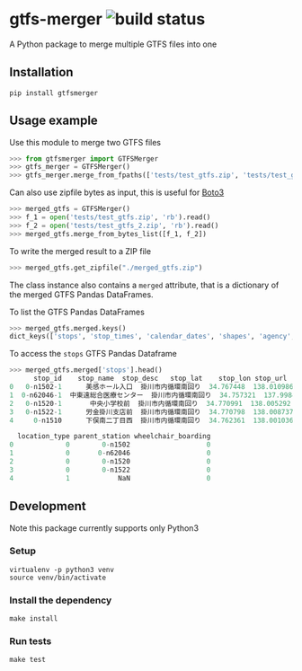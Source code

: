 gtfs-merger ![build status](https://travis-ci.com/door2door-io/gtfs-merger.svg?token=jAe2MpoP1Smhms3S1hzy&branch=master)
===========
A Python package to merge multiple GTFS files into one

## Installation
```shell
pip install gtfsmerger
```

## Usage example

Use this module to merge two GTFS files
```python
>>> from gtfsmerger import GTFSMerger
>>> gtfs_merger = GTFSMerger()
>>> gtfs_merger.merge_from_fpaths(['tests/test_gtfs.zip', 'tests/test_gtfs_2.zip'])
```
Can also use zipfile bytes as input, this is useful for [Boto3](http://boto3.readthedocs.io/en/latest/reference/services/s3.html#S3.Client.get_object)
```python
>>> merged_gtfs = GTFSMerger()
>>> f_1 = open('tests/test_gtfs.zip', 'rb').read()
>>> f_2 = open('tests/test_gtfs_2.zip', 'rb').read()
>>> merged_gtfs.merge_from_bytes_list([f_1, f_2])
```

To write the merged result to a ZIP file
```python
>>> merged_gtfs.get_zipfile("./merged_gtfs.zip")
```

The class instance also contains a `merged` attribute,
that is a dictionary of the merged GTFS Pandas DataFrames.

To list the GTFS Pandas DataFrames
```python
>>> merged_gtfs.merged.keys()
dict_keys(['stops', 'stop_times', 'calendar_dates', 'shapes', 'agency', 'routes', 'trips'])
```

To access the `stops` GTFS Pandas Dataframe
```python
>>> merged_gtfs.merged['stops'].head()
      stop_id    stop_name  stop_desc   stop_lat    stop_lon stop_url  \
0   0-n1502-1      美感ホール入口  掛川市内循環南回り  34.767448  138.010986      NaN
1  0-n62046-1  中東遠総合医療センター  掛川市内循環南回り  34.757321  137.998436      NaN
2   0-n1520-1       中央小学校前  掛川市内循環南回り  34.770991  138.005292      NaN
3   0-n1522-1      労金掛川支店前  掛川市内循環南回り  34.770798  138.008737      NaN
4     0-n1510      下俣南二丁目西  掛川市内循環南回り  34.762361  138.001036      NaN

  location_type parent_station wheelchair_boarding
0             0        0-n1502                   0
1             0       0-n62046                   0
2             0        0-n1520                   0
3             0        0-n1522                   0
4             1            NaN                   0

```

## Development
Note this package currently supports only Python3

### Setup
```shell
virtualenv -p python3 venv
source venv/bin/activate
```

### Install the dependency
```shell
make install
```

### Run tests
```shell
make test
```
